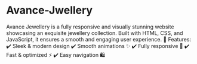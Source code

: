 # Avance-Jwellery
Avance Jewellery is a fully responsive and visually stunning website showcasing an exquisite jewellery collection. Built with HTML, CSS, and JavaScript, it ensures a smooth and engaging user experience.  🌟 Features:  ✔️ Sleek &amp; modern design ✔️ Smooth animations ✨ ✔️ Fully responsive 📱 ✔️ Fast &amp; optimized ⚡ ✔️ Easy navigation 🛍️
